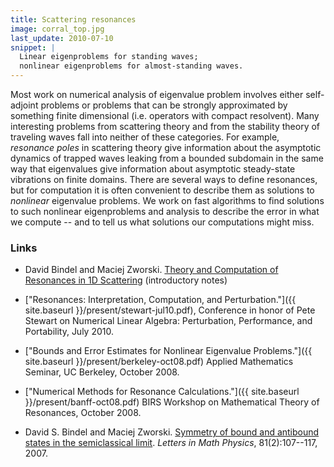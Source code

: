 ```yaml
---
title: Scattering resonances
image: corral_top.jpg
last_update: 2010-07-10
snippet: |
  Linear eigenproblems for standing waves;
  nonlinear eigenproblems for almost-standing waves.
---
```


Most work on numerical analysis of eigenvalue problem involves either
self-adjoint problems or problems that can be strongly approximated by
something finite dimensional (i.e. operators with compact resolvent).
Many interesting problems from scattering theory and from the
stability theory of traveling waves fall into neither of these
categories.  For example, _resonance poles_ in scattering theory give
information about the asymptotic dynamics of trapped waves leaking
from a bounded subdomain in the same way that eigenvalues give
information about asymptotic steady-state vibrations on finite
domains.  There are several ways to define resonances, but for
computation it is often convenient to describe them as solutions to
_nonlinear_ eigenvalue problems.  We work on fast algorithms to find
solutions to such nonlinear eigenproblems and analysis to describe the
error in what we compute -- and to tell us what solutions our
computations might miss.

### Links

* David Bindel and Maciej Zworski.  [Theory and Computation of
  Resonances in 1D
  Scattering](http://www.cs.cornell.edu/~bindel/cims/resonant1d)
  (introductory notes)
* ["Resonances: Interpretation, Computation, and Perturbation."]({{ site.baseurl }}/present/stewart-jul10.pdf), Conference in honor of Pete Stewart on Numerical Linear Algebra:
  Perturbation, Performance, and Portability, July 2010.
* ["Bounds and Error Estimates for Nonlinear Eigenvalue
  Problems."]({{ site.baseurl }}/present/berkeley-oct08.pdf) Applied Mathematics Seminar,
  UC Berkeley, October 2008.
* ["Numerical Methods for Resonance
  Calculations."]({{ site.baseurl }}/present/banff-oct08.pdf) BIRS Workshop on
  Mathematical Theory of Resonances, October 2008.
* David S. Bindel and Maciej Zworski.  [Symmetry of bound and
  antibound states in the semiclassical limit][3].  _Letters in Math
  Physics_, 81(2):107--117, 2007.

  [3]: http://dx.doi.org/10.1007/s11005-007-0178-7

